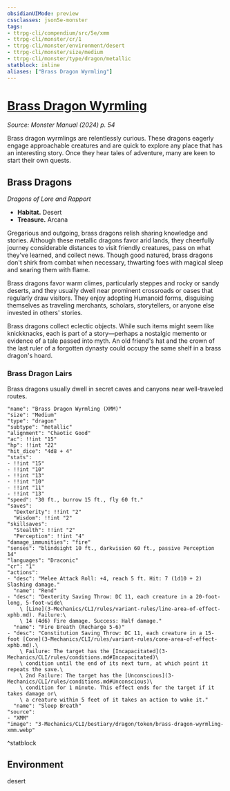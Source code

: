 ```yaml
---
obsidianUIMode: preview
cssclasses: json5e-monster
tags:
- ttrpg-cli/compendium/src/5e/xmm
- ttrpg-cli/monster/cr/1
- ttrpg-cli/monster/environment/desert
- ttrpg-cli/monster/size/medium
- ttrpg-cli/monster/type/dragon/metallic
statblock: inline
aliases: ["Brass Dragon Wyrmling"]
---
```

# [Brass Dragon Wyrmling](3-Mechanics\CLI\bestiary\dragon/brass-dragon-wyrmling-xmm.md)
*Source: Monster Manual (2024) p. 54*  

Brass dragon wyrmlings are relentlessly curious. These dragons eagerly engage approachable creatures and are quick to explore any place that has an interesting story. Once they hear tales of adventure, many are keen to start their own quests.

## Brass Dragons

*Dragons of Lore and Rapport*

- **Habitat.** Desert  
- **Treasure.** Arcana  

Gregarious and outgoing, brass dragons relish sharing knowledge and stories. Although these metallic dragons favor arid lands, they cheerfully journey considerable distances to visit friendly creatures, pass on what they've learned, and collect news. Though good natured, brass dragons don't shirk from combat when necessary, thwarting foes with magical sleep and searing them with flame.

Brass dragons favor warm climes, particularly steppes and rocky or sandy deserts, and they usually dwell near prominent crossroads or oases that regularly draw visitors. They enjoy adopting Humanoid forms, disguising themselves as traveling merchants, scholars, storytellers, or anyone else invested in others' stories.

Brass dragons collect eclectic objects. While such items might seem like knickknacks, each is part of a story—perhaps a nostalgic memento or evidence of a tale passed into myth. An old friend's hat and the crown of the last ruler of a forgotten dynasty could occupy the same shelf in a brass dragon's hoard.

### Brass Dragon Lairs

Brass dragons usually dwell in secret caves and canyons near well-traveled routes.

```statblock
"name": "Brass Dragon Wyrmling (XMM)"
"size": "Medium"
"type": "dragon"
"subtype": "metallic"
"alignment": "Chaotic Good"
"ac": !!int "15"
"hp": !!int "22"
"hit_dice": "4d8 + 4"
"stats":
- !!int "15"
- !!int "10"
- !!int "13"
- !!int "10"
- !!int "11"
- !!int "13"
"speed": "30 ft., burrow 15 ft., fly 60 ft."
"saves":
  "Dexterity": !!int "2"
  "Wisdom": !!int "2"
"skillsaves":
  "Stealth": !!int "2"
  "Perception": !!int "4"
"damage_immunities": "fire"
"senses": "blindsight 10 ft., darkvision 60 ft., passive Perception 14"
"languages": "Draconic"
"cr": "1"
"actions":
- "desc": "Melee Attack Roll: +4, reach 5 ft. Hit: 7 (1d10 + 2) Slashing damage."
  "name": "Rend"
- "desc": "Dexterity Saving Throw: DC 11, each creature in a 20-foot-long, 5-foot-wide\
    \ [Line](3-Mechanics/CLI/rules/variant-rules/line-area-of-effect-xphb.md). Failure:\
    \ 14 (4d6) Fire damage. Success: Half damage."
  "name": "Fire Breath (Recharge 5-6)"
- "desc": "Constitution Saving Throw: DC 11, each creature in a 15-foot [Cone](3-Mechanics/CLI/rules/variant-rules/cone-area-of-effect-xphb.md).\
    \ Failure: The target has the [Incapacitated](3-Mechanics/CLI/rules/conditions.md#Incapacitated)\
    \ condition until the end of its next turn, at which point it repeats the save.\
    \ 2nd Failure: The target has the [Unconscious](3-Mechanics/CLI/rules/conditions.md#Unconscious)\
    \ condition for 1 minute. This effect ends for the target if it takes damage or\
    \ a creature within 5 feet of it takes an action to wake it."
  "name": "Sleep Breath"
"source":
- "XMM"
"image": "3-Mechanics/CLI/bestiary/dragon/token/brass-dragon-wyrmling-xmm.webp"
```
^statblock

## Environment

desert